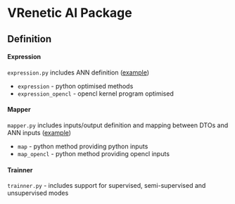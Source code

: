 VRenetic AI Package
===================

Definition
----------

#### Expression

`expression.py` includes ANN definition ([example](/data/assets/5cfe0db269e0ba0001bfb7df/python/expression.py))
* `expression` - python optimised methods
* `expression_opencl` - opencl kernel program optimised

#### Mapper

`mapper.py` includes inputs/output definition and mapping between DTOs and ANN inputs ([example](/data/assets/0021f99999a6a400013c0000/python/mapper.py))
* `map` - python method providing python inputs
* `map_opencl` - python method providing opencl inputs

#### Trainner

`trainner.py` - includes support for supervised, semi-supervised and unsupervised modes
